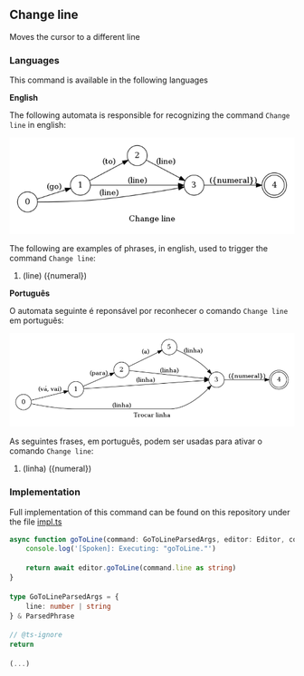 ## Change line

Moves the cursor to a different line

### Languages

This command is available in the following languages

**English**

The following automata is responsible for recognizing the command `Change line` in english:

![English](phrase_en-US.png)

The following are examples of phrases, in english, used to trigger the command `Change line`:

1. (line) ({numeral})

**Português**

O automata seguinte é reponsável por reconhecer o comando `Change line` em português:

![Português](phrase_pt-BR.png)

As seguintes frases, em português, podem ser usadas para ativar o comando `Change line`:

1. (linha) ({numeral})

### Implementation

Full implementation of this command can be found on this repository under the file [impl.ts](impl.ts)

```typescript
async function goToLine(command: GoToLineParsedArgs, editor: Editor, context: {}) {
    console.log('[Spoken]: Executing: "goToLine."')

    return await editor.goToLine(command.line as string)
}

type GoToLineParsedArgs = {
    line: number | string
} & ParsedPhrase

// @ts-ignore
return

(...)
```